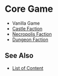 # Core Game

- Vanilla Game
- [Castle Faction](../towns/castle.md)
- [Necropolis Faction](../towns/necropolis.md)
- [Dungeon Faction](../towns/dungeon.md)


## See Also

- [List of Content](index.md)
